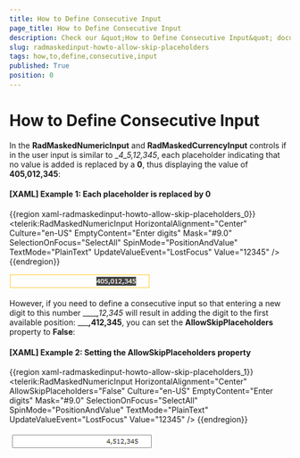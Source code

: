 ```yaml
---
title: How to Define Consecutive Input
page_title: How to Define Consecutive Input
description: Check our &quot;How to Define Consecutive Input&quot; documentation article for the RadMaskedInput {{ site.framework_name }} control.
slug: radmaskedinput-howto-allow-skip-placeholders
tags: how,to,define,consecutive,input
published: True
position: 0
---
```


# How to Define Consecutive Input

In the __RadMaskedNumericInput__ and __RadMaskedCurrencyInput__ controls if in the user input is similar to __4_5,_12,345__, each placeholder indicating that no value is added is replaced by a __0__, thus displaying the value of __405,012,345__:

#### __[XAML] Example 1: Each placeholder is replaced by 0__
{{region xaml-radmaskedinput-howto-allow-skip-placeholders_0}}
	<telerik:RadMaskedNumericInput HorizontalAlignment="Center"
								   Culture="en-US"
								   EmptyContent="Enter digits"
								   Mask="#9.0"
								   SelectionOnFocus="SelectAll"
								   SpinMode="PositionAndValue"
								   TextMode="PlainText"
								   UpdateValueEvent="LostFocus"
								   Value="12345" />
{{endregion}}

![WPF RadMaskedInput ](images/radmaskedinput_howto_skip_placeholders.png)

However, if you need to define a consecutive input so that entering a new digit to this number  _____,_12,345__ will result in adding the digit to the first available position: _____,412,345__, you can set the __AllowSkipPlaceholders__ property to __False__:

#### __[XAML] Example 2: Setting the AllowSkipPlaceholders property__
{{region xaml-radmaskedinput-howto-allow-skip-placeholders_1}}
	<telerik:RadMaskedNumericInput HorizontalAlignment="Center"
								   AllowSkipPlaceholders="False"
								   Culture="en-US"
								   EmptyContent="Enter digits"
								   Mask="#9.0"
								   SelectionOnFocus="SelectAll"
								   SpinMode="PositionAndValue"
								   TextMode="PlainText"
								   UpdateValueEvent="LostFocus"
								   Value="12345" />
{{endregion}}

![WPF RadMaskedInput ](images/radmaskedinput_howto_skip_placeholders_false.png)